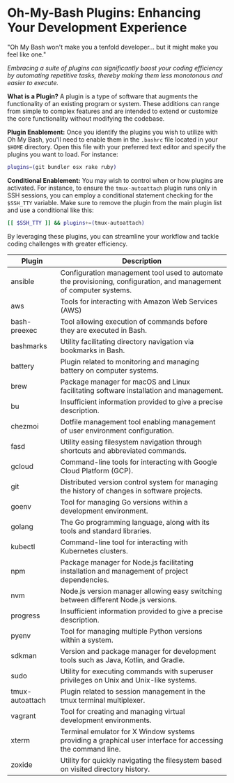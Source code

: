 # Oh-My-Bash Plugins: Enhancing Your Development Experience

"Oh My Bash won't make you a tenfold developer... but it might make you feel
like one."

_Embracing a suite of plugins can significantly boost your coding efficiency by
automating repetitive tasks, thereby making them less monotonous and easier to
execute._

**What is a Plugin?** A plugin is a type of software that augments the
functionality of an existing program or system. These additions can range from
simple to complex features and are intended to extend or customize the core
functionality without modifying the codebase.

**Plugin Enablement:** Once you identify the plugins you wish to utilize with Oh
My Bash, you'll need to enable them in the `.bashrc` file located in your
`$HOME` directory. Open this file with your preferred text editor and specify
the plugins you want to load. For instance:

```bash
plugins=(git bundler osx rake ruby)
```

**Conditional Enablement:** You may wish to control when or how plugins are
activated. For instance, to ensure the `tmux-autoattach` plugin runs only in SSH
sessions, you can employ a conditional statement checking for the `$SSH_TTY`
variable. Make sure to remove the plugin from the main plugin list and use a
conditional like this:

```bash
[[ $SSH_TTY ]] && plugins+=(tmux-autoattach)
```

By leveraging these plugins, you can streamline your workflow and tackle coding
challenges with greater efficiency.

| Plugin          | Description                                                                                                         |
| --------------- | ------------------------------------------------------------------------------------------------------------------- |
| ansible         | Configuration management tool used to automate the provisioning, configuration, and management of computer systems. |
| aws             | Tools for interacting with Amazon Web Services (AWS)                                                                |
| bash-preexec    | Tool allowing execution of commands before they are executed in Bash.                                               |
| bashmarks       | Utility facilitating directory navigation via bookmarks in Bash.                                                    |
| battery         | Plugin related to monitoring and managing battery on computer systems.                                              |
| brew            | Package manager for macOS and Linux facilitating software installation and management.                              |
| bu              | Insufficient information provided to give a precise description.                                                    |
| chezmoi         | Dotfile management tool enabling management of user environment configuration.                                      |
| fasd            | Utility easing filesystem navigation through shortcuts and abbreviated commands.                                    |
| gcloud          | Command-line tools for interacting with Google Cloud Platform (GCP).                                                |
| git             | Distributed version control system for managing the history of changes in software projects.                        |
| goenv           | Tool for managing Go versions within a development environment.                                                     |
| golang          | The Go programming language, along with its tools and standard libraries.                                           |
| kubectl         | Command-line tool for interacting with Kubernetes clusters.                                                         |
| npm             | Package manager for Node.js facilitating installation and management of project dependencies.                       |
| nvm             | Node.js version manager allowing easy switching between different Node.js versions.                                 |
| progress        | Insufficient information provided to give a precise description.                                                    |
| pyenv           | Tool for managing multiple Python versions within a system.                                                         |
| sdkman          | Version and package manager for development tools such as Java, Kotlin, and Gradle.                                 |
| sudo            | Utility for executing commands with superuser privileges on Unix and Unix-like systems.                             |
| tmux-autoattach | Plugin related to session management in the tmux terminal multiplexer.                                              |
| vagrant         | Tool for creating and managing virtual development environments.                                                    |
| xterm           | Terminal emulator for X Window systems providing a graphical user interface for accessing the command line.         |
| zoxide          | Utility for quickly navigating the filesystem based on visited directory history.                                   |
